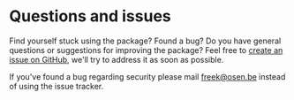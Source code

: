 # Questions and issues

Find yourself stuck using the package? Found a bug? Do you have general questions or suggestions for improving the package? Feel free to [create an issue on GitHub](https://github.com/osenco/laravel-role-permission-policies/issues), we'll try to address it as soon as possible.

If you've found a bug regarding security please mail [freek@osen.be](mailto:freek@osen.be) instead of using the issue tracker.
